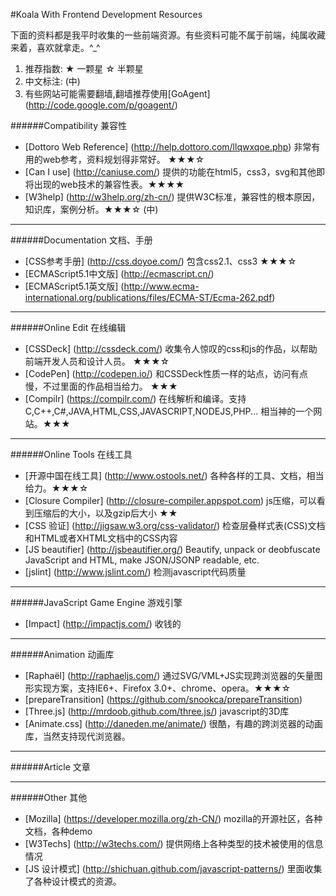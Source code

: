 #Koala With Frontend Development Resources 


下面的资料都是我平时收集的一些前端资源。有些资料可能不属于前端，纯属收藏来着，喜欢就拿走。^_^

1. 推荐指数: ★ 一颗星    ☆ 半颗星
2. 中文标注: (中)
3. 有些网站可能需要翻墙,翻墙推荐使用[GoAgent] (http://code.google.com/p/goagent/)


######Compatibility 兼容性

* [Dottoro Web Reference] (http://help.dottoro.com/llqwxqoe.php) 非常有用的web参考，资料规划得非常好。 ★★★☆
* [Can I use] (http://caniuse.com/) 提供的功能在html5，css3，svg和其他即将出现的web技术的兼容性表。★★★★
* [W3help] (http://w3help.org/zh-cn/) 提供W3C标准，兼容性的根本原因，知识库，案例分析。★★★☆ (中)

---

######Documentation 文档、手册

* [CSS参考手册] (http://css.doyoe.com/) 包含css2.1、css3  ★★★☆ 
* [ECMAScript5.1中文版] (http://ecmascript.cn/) 
* [ECMAScript5.1英文版] (http://www.ecma-international.org/publications/files/ECMA-ST/Ecma-262.pdf)

---


######Online Edit 在线编辑

* [CSSDeck] (http://cssdeck.com/) 收集令人惊叹的css和js的作品，以帮助前端开发人员和设计人员。 ★★★☆
* [CodePen] (http://codepen.io/) 和CSSDeck性质一样的站点，访问有点慢，不过里面的作品相当给力。 ★★★
* [Compilr] (https://compilr.com/) 在线解析和编译。支持C,C++,C#,JAVA,HTML,CSS,JAVASCRIPT,NODEJS,PHP... 相当神的一个网站。★★★

---

######Online Tools 在线工具

* [开源中国在线工具] (http://www.ostools.net/) 各种各样的工具、文档，相当给力。★★★☆
* [Closure Compiler] (http://closure-compiler.appspot.com) js压缩，可以看到压缩后的大小，以及gzip后大小 ★★
* [CSS 验证] (http://jigsaw.w3.org/css-validator/) 检查层叠样式表(CSS)文档和HTML或者XHTML文档中的CSS内容
* [JS beautifier] (http://jsbeautifier.org/) Beautify, unpack or deobfuscate JavaScript and HTML, make JSON/JSONP readable, etc.
* [jslint] (http://www.jslint.com/) 检测javascript代码质量

---

######JavaScript Game Engine 游戏引擎

* [Impact] (http://impactjs.com/) 收钱的


---

######Animation 动画库

* [Raphaël] (http://raphaeljs.com/) 通过SVG/VML+JS实现跨浏览器的矢量图形实现方案，支持IE6+、Firefox 3.0+、chrome、opera。★★★☆
* [prepareTransition] (https://github.com/snookca/prepareTransition)
* [Three.js] (http://mrdoob.github.com/three.js/) javascript的3D库
* [Animate.css] (http://daneden.me/animate/) 很酷，有趣的跨浏览器的动画库，当然支持现代浏览器。

---

######Article 文章

---

######Other 其他

* [Mozilla] (https://developer.mozilla.org/zh-CN/) mozilla的开源社区，各种文档，各种demo
* [W3Techs] (http://w3techs.com/) 提供网络上各种类型的技术被使用的信息情况
* [JS 设计模式] (http://shichuan.github.com/javascript-patterns/) 里面收集了各种设计模式的资源。


